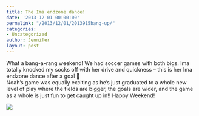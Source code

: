 ```yaml
---
title: The Ima endzone dance!
date: '2013-12-01 00:00:00'
permalink: "/2013/12/01/2013915bang-up/"
categories:
- Uncategorized
author: Jennifer
layout: post
---
```


What a bang-a-rang weekend! We had soccer games with both bigs. Ima totally knocked my socks off with her drive and quickness &#8211; this is her Ima endzone dance after a goal 🙂   
Noah&#8217;s game was equally exciting as he&#8217;s just graduated to a whole new level of play where the fields are bigger, the goals are wider, and the game as a whole is just fun to get caught up in!! Happy Weekend!



![](http://static1.squarespace.com/static/50db6bb3e4b015296cd43789/50dfa5b1e4b0dc6320e0b5ea/529aea15e4b0d642edd9adf3/1385884182543/iphone-20131201024942-0.jpg)
